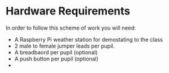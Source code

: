 # Hardware Requirements

In order to follow this scheme of work you will need:

- A Raspberry Pi weather station for demostating to the class
- 2 male to female jumper leads per pupil.
- A breadbaord per pupil (optional)
- A push button per pupil (optional)
- 
